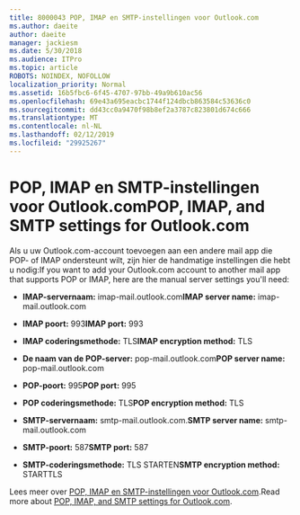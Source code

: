 ```yaml
---
title: 8000043 POP, IMAP en SMTP-instellingen voor Outlook.com
ms.author: daeite
author: daeite
manager: jackiesm
ms.date: 5/30/2018
ms.audience: ITPro
ms.topic: article
ROBOTS: NOINDEX, NOFOLLOW
localization_priority: Normal
ms.assetid: 16b5fbc6-6f45-4707-97bb-49a9b610ac56
ms.openlocfilehash: 69e43a695eacbc1744f124dbcb863584c53636c0
ms.sourcegitcommit: dd43cc0a9470f98b8ef2a3787c823801d674c666
ms.translationtype: MT
ms.contentlocale: nl-NL
ms.lasthandoff: 02/12/2019
ms.locfileid: "29925267"
---
```

# <a name="pop-imap-and-smtp-settings-for-outlookcom"></a><span data-ttu-id="67d83-102">POP, IMAP en SMTP-instellingen voor Outlook.com</span><span class="sxs-lookup"><span data-stu-id="67d83-102">POP, IMAP, and SMTP settings for Outlook.com</span></span>

<span data-ttu-id="67d83-103">Als u uw Outlook.com-account toevoegen aan een andere mail app die POP- of IMAP ondersteunt wilt, zijn hier de handmatige instellingen die hebt u nodig:</span><span class="sxs-lookup"><span data-stu-id="67d83-103">If you want to add your Outlook.com account to another mail app that supports POP or IMAP, here are the manual server settings you'll need:</span></span>
  
- <span data-ttu-id="67d83-104">**IMAP-servernaam:** imap-mail.outlook.com</span><span class="sxs-lookup"><span data-stu-id="67d83-104">**IMAP server name:** imap-mail.outlook.com</span></span> 
    
- <span data-ttu-id="67d83-105">**IMAP poort:** 993</span><span class="sxs-lookup"><span data-stu-id="67d83-105">**IMAP port:** 993</span></span> 
    
- <span data-ttu-id="67d83-106">**IMAP coderingsmethode:** TLS</span><span class="sxs-lookup"><span data-stu-id="67d83-106">**IMAP encryption method:** TLS</span></span> 
    
- <span data-ttu-id="67d83-107">**De naam van de POP-server:** pop-mail.outlook.com</span><span class="sxs-lookup"><span data-stu-id="67d83-107">**POP server name:** pop-mail.outlook.com</span></span> 
    
- <span data-ttu-id="67d83-108">**POP-poort:** 995</span><span class="sxs-lookup"><span data-stu-id="67d83-108">**POP port:** 995</span></span> 
    
- <span data-ttu-id="67d83-109">**POP coderingsmethode:** TLS</span><span class="sxs-lookup"><span data-stu-id="67d83-109">**POP encryption method:** TLS</span></span> 
    
- <span data-ttu-id="67d83-110">**SMTP-servernaam:** smtp-mail.outlook.com.</span><span class="sxs-lookup"><span data-stu-id="67d83-110">**SMTP server name:** smtp-mail.outlook.com</span></span> 
    
- <span data-ttu-id="67d83-111">**SMTP-poort:** 587</span><span class="sxs-lookup"><span data-stu-id="67d83-111">**SMTP port:** 587</span></span> 
    
- <span data-ttu-id="67d83-112">**SMTP-coderingsmethode:** TLS STARTEN</span><span class="sxs-lookup"><span data-stu-id="67d83-112">**SMTP encryption method:** STARTTLS</span></span> 
    
<span data-ttu-id="67d83-113">Lees meer over [POP, IMAP en SMTP-instellingen voor Outlook.com](https://go.microsoft.com/fwlink/p/?linkid=2001402&amp;clcid=0x409).</span><span class="sxs-lookup"><span data-stu-id="67d83-113">Read more about [POP, IMAP, and SMTP settings for Outlook.com](https://go.microsoft.com/fwlink/p/?linkid=2001402&amp;clcid=0x409).</span></span>
  


